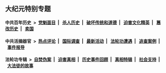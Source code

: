 ## 大纪元特别专题

#### 中共百年历史 &nbsp;>&nbsp; [党魁面目](indexes/nf1176107/README.md?06180430) &nbsp;| &nbsp; [杀人历史](indexes/nf1176106/README.md?06180430) &nbsp;| &nbsp; [破坏传统和道德](indexes/nf1176106/README.md?06180430) &nbsp;| &nbsp; [迫害文化精英](indexes/nf1176111/README.md?06180430) &nbsp;| &nbsp; [篡改历史](indexes/nf1176115/README.md?06180430) &nbsp;| &nbsp; [卖国](indexes/nf1176117/README.md?06180430) 

#### 中共活摘器官 &nbsp;>&nbsp; [热点评论](indexes/nf5879/README.md?06180430) &nbsp;| &nbsp; [国际调查](indexes/nf5947/README.md?06180430) &nbsp;| &nbsp; [最新活动](indexes/nf5883/README.md?06180430) &nbsp;| &nbsp; [法轮功遭遇](indexes/nf5881/README.md?06180430) &nbsp;| &nbsp; [追查案例](indexes/nf5880/README.md?06180430) &nbsp;| &nbsp; [事件报导](indexes/nf5877/README.md?06180430) 

#### 法轮功专辑 &nbsp;>&nbsp; [自焚伪案](indexes/nf5562/README.md?06180430) &nbsp;| &nbsp; [迫害真相](indexes/nf4379/README.md?06180430) &nbsp;| &nbsp; [历史事件回顾](indexes/nf5793/README.md?06180430) &nbsp;| &nbsp; [真相特辑](indexes/nf4389/README.md?06180430) &nbsp;| &nbsp; [社会支持](indexes/nf4386/README.md?06180430) &nbsp;| &nbsp; [大法徒的故事](indexes/nf1147481/README.md?06180430) 
